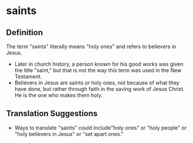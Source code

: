 # saints

## Definition

The term "saints" literally means "holy ones" and refers to believers in Jesus.

* Later in church history, a person known for his good works was given the title "saint," but that is not the way this term was used in the New Testament.
* Believers in Jesus are saints or holy ones, not because of what they have done, but rather through faith in the saving work of Jesus Christ. He is the one who makes them holy.


## Translation Suggestions



* Ways to translate "saints" could include"holy ones" or "holy people" or "holy believers in Jesus" or "set apart ones."